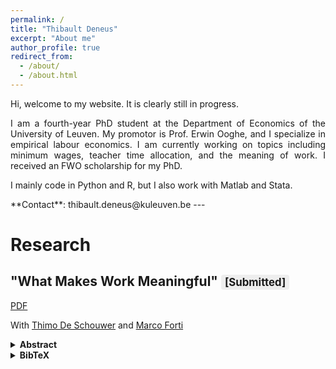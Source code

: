 ```yaml
---
permalink: /
title: "Thibault Deneus"
excerpt: "About me"
author_profile: true
redirect_from: 
  - /about/
  - /about.html
---
```


<div style="text-align: justify;">

Hi, welcome to my website. It is clearly still in progress.

I am a fourth-year PhD student at the Department of Economics of the University of Leuven. My promotor is Prof. Erwin Ooghe, and I specialize in empirical labour economics. I am currently working on topics including minimum wages, teacher time allocation, and the meaning of work. I received an FWO scholarship for my PhD.

I mainly code in Python and R, but I also work with Matlab and Stata.

</div>
**Contact**: thibault.deneus@kuleuven.be
---

#  Research

## "What Makes Work Meaningful" <span style="background:#eee;border-radius:4px;padding:2px 6px;font-size:0.8em;">[Submitted]</span>

<a href="/files/Workmeaning.pdf" class="btn btn--info">PDF</a>


With <a href="https://thimodeschouwer.github.io/">Thimo De Schouwer</a> and <a href="https://www.econ.uni-bonn.de/en/department/doctoral-students/marco-forti">Marco Forti</a>

<details>
  <summary><strong>Abstract</strong></summary>
  <div style="text-align: justify;">
  <p>Many people derive a sense of impact or purpose from their jobs – they consider work to be a source of meaning. But how to make work meaningful? Theoretical models suggest that meaning can be created through social and non-social impact. We exploit rich panel data to empirically assess these models, and estimate a nonlinear production function for work meaning that allows for noisy and complementary inputs. We find that social impact is the most effective pathway to meaning, and estimate a direct output elasticity of about 0.55. We also find evidence of a negative interaction with non-social impact. A standard deviation increase in social impact is twice as effective in creating meaning for individuals that perceive their jobs as having little non-social impact, compared to those with high perceived non-social impact.</p></div>
</details>

<details>
  <summary><strong>BibTeX</strong></summary>

```bibtex
@article{deschouwer2024howto,
  title   = {How to Make Work Meaningful?},
  author  = {De Schouwer, Thimo and Deneus, Thibault and Forti, Marco},
  year    = {2024},
  note    = {Working Paper}
}
